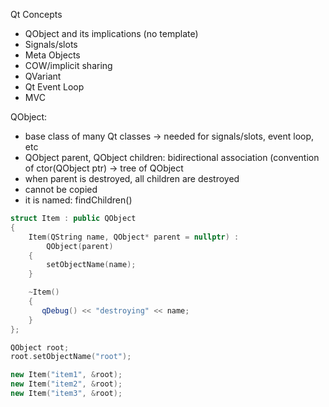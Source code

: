Qt Concepts
  - QObject and its implications (no template)
  - Signals/slots
  - Meta Objects
  - COW/implicit sharing
  - QVariant 
  - Qt Event Loop
  - MVC


QObject:
 - base class of many Qt classes  -> needed for signals/slots, event loop, etc
 - QObject parent, QObject children: bidirectional association (convention of ctor(QObject ptr) -> tree of QObject
 - when parent is destroyed, all children are destroyed
 - cannot be copied
 - it is named: findChildren()


```c++
struct Item : public QObject
{
    Item(QString name, QObject* parent = nullptr) :
        QObject(parent)
    {
        setObjectName(name);
    }

    ~Item() 
    {
       qDebug() << "destroying" << name; 
    }
};

QObject root;
root.setObjectName("root");

new Item("item1", &root);
new Item("item2", &root);
new Item("item3", &root);
```
